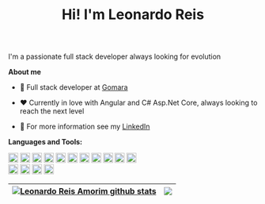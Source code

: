 # <p align="center">Hi! I'm Leonardo Reis</p>

<br />

I'm a passionate full stack developer always looking for evolution

**About me**

- 💼 Full stack developer at [Gomara](https://www.gomara.tech)

- ❤️ Currently in love with Angular and C# Asp.Net Core, always looking to reach the next level

- 💬 For more information see my [LinkedIn](www.linkedin.com/in/leonardo-reis-175243192)



**Languages and Tools:**  

<code><img height="20" src="https://img.shields.io/badge/HTML5-E34F26?style=for-the-badge&logo=html5&logoColor=white"></code>
<code><img height="20" src="https://img.shields.io/badge/CSS3-1572B6?style=for-the-badge&logo=css3&logoColor=white"></code>
<code><img height="20" src="https://img.shields.io/badge/Bootstrap-563D7C?style=for-the-badge&logo=bootstrap&logoColor=white"></code>
<code><img height="20" src="https://img.shields.io/badge/JavaScript-323330?style=for-the-badge&logo=javascript&logoColor=F7DF1E"></code>
<code><img height="20" src="https://img.shields.io/badge/TypeScript-007ACC?style=for-the-badge&logo=typescript&logoColor=white"></code>
<code><img height="20" src="https://img.shields.io/badge/Angular-DD0031?style=for-the-badge&logo=angular&logoColor=white"></code>
<code><img height="20" src="https://img.shields.io/badge/Java-ED8B00?style=for-the-badge&logo=java&logoColor=white"></code>
<code><img height="20" src="https://img.shields.io/badge/Node.js-339933?style=for-the-badge&logo=nodedotjs&logoColor=white"></code>
<code><img height="20" src="https://img.shields.io/badge/C%23-239120?style=for-the-badge&logo=c-sharp&logoColor=white"></code>
<code><img height="20" src="https://img.shields.io/badge/.NET-512BD4?style=for-the-badge&logo=dotnet&logoColor=white"></code>
<code><img height="20" src="https://img.shields.io/badge/Docker-2CA5E0?style=for-the-badge&logo=docker&logoColor=white"></code>    
<code><img height="20" src="https://img.shields.io/badge/Oracle-F80000?style=for-the-badge&logo=oracle&logoColor=black"></code>
<code><img height="20" src="https://img.shields.io/badge/MySQL-005C84?style=for-the-badge&logo=mysql&logoColor=white"></code>
<code><img height="20" src="https://img.shields.io/badge/microsoft%20azure-0089D6?style=for-the-badge&logo=microsoft-azure&logoColor=white"></code>
<code><img height="20" src="https://img.shields.io/badge/Selenium-43B02A?style=for-the-badge&logo=Selenium&logoColor=white"></code>



| <a href="https://github.com/anuraghazra/github-readme-stats"><img align="center" src="https://github-readme-stats.vercel.app/api?username=LeonardoReisAmorim&show_icons=true&include_all_commits=true&theme=radical&hide_border=true" alt="Leonardo Reis Amorim github stats" /></a> | <a href="https://github.com/anuraghazra/github-readme-stats"><img align="center" src="https://github-readme-stats.vercel.app/api/top-langs/?username=LeonardoReisAmorim&layout=compact&theme=radical&hide_border=true" /></a> |
| ------------- | ------------- |
